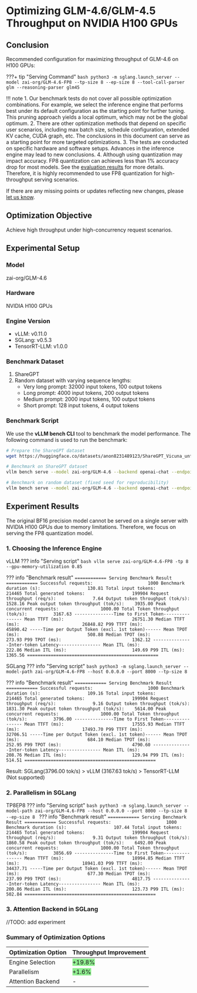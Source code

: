 # Optimizing GLM-4.6/GLM-4.5 Throughput on NVIDIA H100 GPUs

## Conclusion

Recommended configuration for maximizing throughput of GLM-4.6 on H100 GPUs:

???+ tip "Serving Command"
    ```bash
    python3 -m sglang.launch_server --model zai-org/GLM-4.6-FP8 --tp-size 8 --ep-size 8 --tool-call-parser glm --reasoning-parser glm45
    ```

!!! note
    1. Our benchmark tests do not cover all possible optimization combinations. For example, we select the inference engine that performs best under its default configuration as the starting point for further tuning. This pruning approach yields a local optimum, which may not be the global optimum.
    2. There are other optimization methods that depend on specific user scenarios, including max batch size, schedule configuration, extended KV cache, CUDA graph, etc. The conclusions in this document can serve as a starting point for more targeted optimizations.
    3. The tests are conducted on specific hardware and software setups. Advances in the inference engine may lead to new conclusions.
    4. Although using quantization may impact accuracy. FP8 quantization can achieves less than 1% accuracy drop for most models. See the [evaluation results](https://github.com/Tencent/AngelSlim/blob/main/README_en.md#-benchmark) for more details. Therefore, it is highly recommended to use FP8 quantization for high-throughput serving scenarios.

If there are any missing points or updates reflecting new changes, please [let us know](https://github.com/gpustack/gpustack/issues/new/choose).

## Optimization Objective

Achieve high throughput under high-concurrency request scenarios.

## Experimental Setup

### Model

zai-org/GLM-4.6

### Hardware

NVIDIA H100 GPUs

### Engine Version

- vLLM: v0.11.0
- SGLang: v0.5.3
- TensorRT-LLM: v1.0.0

### Benchmark Dataset

1. ShareGPT
2. Random dataset with varying sequence lengths:
    - Very long prompt: 32000 input tokens, 100 output tokens
    - Long prompt: 4000 input tokens, 200 output tokens
    - Medium prompt: 2000 input tokens, 100 output tokens
    - Short prompt: 128 input tokens, 4 output tokens

### Benchmark Script

We use the **vLLM bench CLI** tool to benchmark the model performance. The following command is used to run the benchmark:

```bash
# Prepare the ShareGPT dataset
wget https://huggingface.co/datasets/anon8231489123/ShareGPT_Vicuna_unfiltered/resolve/main/ShareGPT_V3_unfiltered_cleaned_split.json

# Benchmark on ShareGPT dataset
vllm bench serve --model zai-org/GLM-4.6 --backend openai-chat --endpoint /v1/chat/completions --dataset-name sharegpt --dataset-path ShareGPT_V3_unfiltered_cleaned_split.json --num-prompts 1000

# Benchmark on random dataset (fixed seed for reproducibility)
vllm bench serve --model zai-org/GLM-4.6 --backend openai-chat --endpoint /v1/chat/completions --dataset-name random --random-input-len 4000 --random-output-len 200 --num-prompts 500 --seed 42
```

## Experiment Results

The original BF16 precision model cannot be served on a single server with NVIDIA H100 GPUs due to memory limitations. Therefore, we focus on serving the FP8 quantization model.

### 1. Choosing the Inference Engine

vLLM
??? info "Serving script"
    ```bash
    vllm serve zai-org/GLM-4.6-FP8 -tp 8 --gpu-memory-utilization 0.85
    ```

??? info "Benchmark result"
    ```
    ============ Serving Benchmark Result ============
    Successful requests:                     1000
    Benchmark duration (s):                  130.81
    Total input tokens:                      214465
    Total generated tokens:                  199904
    Request throughput (req/s):              7.64
    Output token throughput (tok/s):         1528.16
    Peak output token throughput (tok/s):    3935.00
    Peak concurrent requests:                1000.00
    Total Token throughput (tok/s):          3167.63
    ---------------Time to First Token----------------
    Mean TTFT (ms):                          26751.30
    Median TTFT (ms):                        26848.82
    P99 TTFT (ms):                           45890.42
    -----Time per Output Token (excl. 1st token)------
    Mean TPOT (ms):                          508.88
    Median TPOT (ms):                        273.93
    P99 TPOT (ms):                           1362.12
    ---------------Inter-token Latency----------------
    Mean ITL (ms):                           222.86
    Median ITL (ms):                         149.69
    P99 ITL (ms):                            1365.56
    ==================================================
    ```

SGLang
??? info "Serving script"
    ```bash
    python3 -m sglang.launch_server --model-path zai-org/GLM-4.6-FP8 --host 0.0.0.0 --port 8000 --tp-size 8
    ```

??? info "Benchmark result"
    ```
    ============ Serving Benchmark Result ============
    Successful requests:                     1000
    Benchmark duration (s):                  109.16
    Total input tokens:                      214465
    Total generated tokens:                  199904
    Request throughput (req/s):              9.16
    Output token throughput (tok/s):         1831.30
    Peak output token throughput (tok/s):    5614.00
    Peak concurrent requests:                1000.00
    Total Token throughput (tok/s):          3796.00
    ---------------Time to First Token----------------
    Mean TTFT (ms):                          17555.93
    Median TTFT (ms):                        17493.70
    P99 TTFT (ms):                           32706.51
    -----Time per Output Token (excl. 1st token)------
    Mean TPOT (ms):                          684.10
    Median TPOT (ms):                        252.95
    P99 TPOT (ms):                           4790.60
    ---------------Inter-token Latency----------------
    Mean ITL (ms):                           208.76
    Median ITL (ms):                         129.94
    P99 ITL (ms):                            514.51
    ==================================================
    ```

Result: SGLang(3796.00 tok/s) > vLLM (3167.63 tok/s) > TensorRT-LLM (Not supported)

### 2. Parallelism in SGLang

TP8EP8
??? info "Serving script"
    ```bash
    python3 -m sglang.launch_server --model-path zai-org/GLM-4.6-FP8 --host 0.0.0.0 --port 8000 --tp-size 8 --ep-size 8
    ```
??? info "Benchmark result"
    ```
    ============ Serving Benchmark Result ============
    Successful requests:                     1000
    Benchmark duration (s):                  107.44
    Total input tokens:                      214465
    Total generated tokens:                  199904
    Request throughput (req/s):              9.31
    Output token throughput (tok/s):         1860.58
    Peak output token throughput (tok/s):    6492.00
    Peak concurrent requests:                1000.00
    Total Token throughput (tok/s):          3856.69
    ---------------Time to First Token----------------
    Mean TTFT (ms):                          18994.85
    Median TTFT (ms):                        18941.03
    P99 TTFT (ms):                           34437.71
    -----Time per Output Token (excl. 1st token)------
    Mean TPOT (ms):                          677.30
    Median TPOT (ms):                        237.99
    P99 TPOT (ms):                           4817.75
    ---------------Inter-token Latency----------------
    Mean ITL (ms):                           200.86
    Median ITL (ms):                         123.73
    P99 ITL (ms):                            502.84
    ==================================================
    ```

### 3. Attention Backend in SGLang

//TODO: add experiment

### Summary of Optimization Options
| Optimization Option               | Throughput Improvement               |
|-----------------------------|-------------------------------------|
| Engine Selection            | <span style="background-color:lightgreen;">+19.8%</span>                             |
| Parallelism                 | <span style="background-color:lightgreen;">+1.6%</span>                                   |
| Attention Backend           | -                                   |
